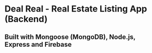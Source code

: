 # Deal Real - Real Estate Listing App (Backend)

## Built with Mongoose (MongoDB), Node.js, Express and Firebase
